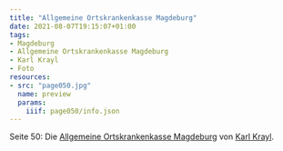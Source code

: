```yaml
---
title: "Allgemeine Ortskrankenkasse Magdeburg"
date: 2021-08-07T19:15:07+01:00
tags:
- Magdeburg
- Allgemeine Ortskrankenkasse Magdeburg
- Karl Krayl
- Foto
resources:
- src: "page050.jpg"
  name: preview
  params:
    iiif: page050/info.json
---
```


Seite 50: Die [Allgemeine Ortskrankenkasse Magdeburg](/tags/Allgemeine-Ortskrankenkasse-Magdeburg) von [Karl Krayl](/tags/Karl-Krayl).
